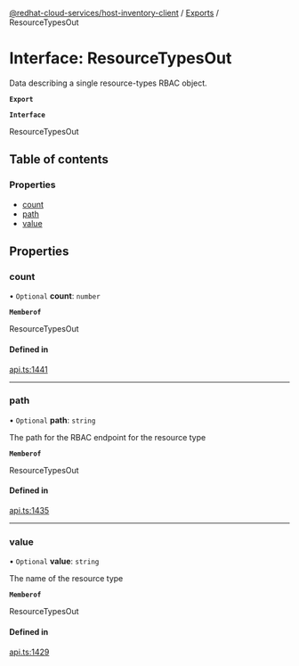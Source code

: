 [@redhat-cloud-services/host-inventory-client](../README.md) / [Exports](../modules.md) / ResourceTypesOut

# Interface: ResourceTypesOut

Data describing a single resource-types RBAC object.

**`Export`**

**`Interface`**

ResourceTypesOut

## Table of contents

### Properties

- [count](ResourceTypesOut.md#count)
- [path](ResourceTypesOut.md#path)
- [value](ResourceTypesOut.md#value)

## Properties

### count

• `Optional` **count**: `number`

**`Memberof`**

ResourceTypesOut

#### Defined in

[api.ts:1441](https://github.com/RedHatInsights/javascript-clients/blob/master/packages/host-inventory/api.ts#L1441)

___

### path

• `Optional` **path**: `string`

The path for the RBAC endpoint for the resource type

**`Memberof`**

ResourceTypesOut

#### Defined in

[api.ts:1435](https://github.com/RedHatInsights/javascript-clients/blob/master/packages/host-inventory/api.ts#L1435)

___

### value

• `Optional` **value**: `string`

The name of the resource type

**`Memberof`**

ResourceTypesOut

#### Defined in

[api.ts:1429](https://github.com/RedHatInsights/javascript-clients/blob/master/packages/host-inventory/api.ts#L1429)
